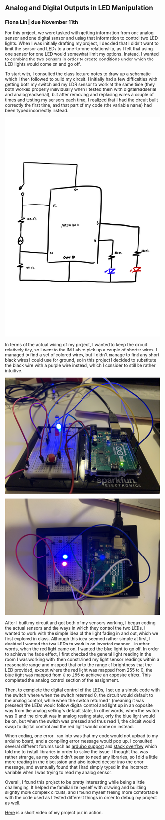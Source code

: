 ## Analog and Digital Outputs in LED Manipulation

### Fiona Lin | due November 11th

For this project, we were tasked with getting information from one analog sensor and one digital sensor and using that information to control two LED lights. When I was initially drafting my project, I decided that I didn't want to limit the sensor and LEDs to a one-to-one relationship, as I felt that using one sensor for one LED would somewhat limit my options. Instead, I wanted to combine the two sensors in order to create conditions under which the LED lights would come on and go off. 

To start with, I consulted the class lecture notes to draw up a schematic which I then followed to build my circuit. I initially had a few difficulties with getting both my switch and my LDR sensor to work at the same time (they both worked properly individually when I tested them with digitalreadserial and analogreadserial), but after removing and replacing wires a couple of times and testing my sensors each time, I realized that I had the circuit built correctly the first time, and that part of my code (the variable name) had been typed incorrectly instead. 

![](https://github.com/fionajlin/IntrotoIM/blob/main/Nov%2011%20Analog%20and%20Digital/media/nov11%20schematic.jpg)

In terms of the actual wiring of my project, I wanted to keep the circuit relatively tidy, so I went to the IM Lab to pick up a couple of shorter wires. I managed to find a set of colored wires, but I didn't manage to find any short black wires I could use for ground, so in this project I decided to substitute the black wire with a purple wire instead, which I consider to still be rather intuitive. 

![](https://github.com/fionajlin/IntrotoIM/blob/main/Nov%2011%20Analog%20and%20Digital/media/side_view.jpg)

![](https://github.com/fionajlin/IntrotoIM/blob/main/Nov%2011%20Analog%20and%20Digital/media/top_view.jpg)

After I built my circuit and got both of my sensors working, I began coding the actual sensors and the ways in which they control the two LEDs. I wanted to work with the simple idea of the light fading in and out, which we first explored in class. Although this idea seemed rather simple at first, I decided I wanted the two LEDs to work in an inverted manner - in other words, when the red light came on, I wanted the blue light to go off. In order to achieve the fade effect, I first checked the general light reading in the room I was working with, then constrained my light sensor readings within a reasonable range and mapped that onto the range of brightness that the LED provided, except where the red light was mapped from 255 to 0, the blue light was mapped from 0 to 255 to achieve an opposite effect. This completed the analog control section of the assignment.

Then, to complete the digital control of the LEDs, I set up a simple code with the switch where when the switch returned 0, the circuit would default to the analog control, while when the switch returned 1 (meaning it was pressed) the LEDs would follow digital control and light up in an opposite way from the analog setting's default state, In other words, when the switch was 0 and the circuit was in analog resting state, only the blue light would be on, but when the switch was pressed and thus read 1, the circuit would swap to digital control and the red light would come on instead. 

When coding, one error I ran into was that my code would not upload to my arduino board, and a compiling error message would pop up. I consulted several different forums such as [arduino support](https://support.arduino.cc/hc/en-us/articles/360016955139-Error-exit-status-1) and [stack overflow](https://stackoverflow.com/questions/37361201/how-to-solve-error-compiling-an-arduino-sketch) which told me to install libraries in order to solve the issue. I thought that was rather strange, as my code didn't seem to need any libraries, so I did a little more reading in the discussion and also looked deeper into the error message, and eventually found that I had simply typed in the incorrect variable when I was trying to read my analog sensor. 

Overall, I found this project to be pretty interesting while being a little challenging. It helped me familiarize myself with drawing and building slightly more complex circuits, and I found myself feeling more comfortable with the code used as I tested different things in order to debug my project as well. 

[Here](https://github.com/fionajlin/IntrotoIM/blob/main/Nov%2011%20Analog%20and%20Digital/media/video.mov) is a short video of my project put in action. 
